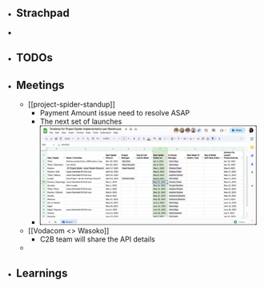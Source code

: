 - ## Strachpad
-
- ## TODOs
- ## Meetings
	- [[project-spider-standup]]
		- Payment Amount issue need to resolve ASAP
		- The next set of launches
		- ![image.png](../assets/image_1681803429933_0.png)
	- [[Vodacom <> Wasoko]]
		- C2B team will share the API details
	-
- ## Learnings